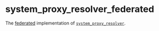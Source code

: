 # system\_proxy\_resolver\_federated

The [federated][1] implementation of [`system_proxy_resolver`][2].

[1]: https://docs.flutter.dev/development/packages-and-plugins/developing-packages#federated-plugins
[2]: ../system_proxy_resolver
